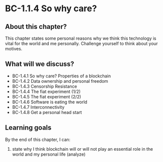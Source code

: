 # BC-1.1.4 So why care?

## About this chapter?
This chapter states some personal reasons why we think this technology is vital for the world and me personally. Challenge yourself to think about your motives. 

## What will we discuss? 

* BC-1.4.1 So why care? Properties of a blockchain
* BC-1.4.2 Data ownership and personal freedom
* BC-1.4.3 Censorship Resistance
* BC-1.4.4 The fiat experiment (1/2)
* BC-1.4.5 The fiat experiment (2/2)
* BC-1.4.6 Software is eating the world
* BC-1.4.7 Interconnectivity
* BC-1.4.8 Get a personal head start

## Learning goals

By the end of this chapter, I can: 

1. state why I think blockchain will or will not play an essential role in the world and my personal life (analyze)

